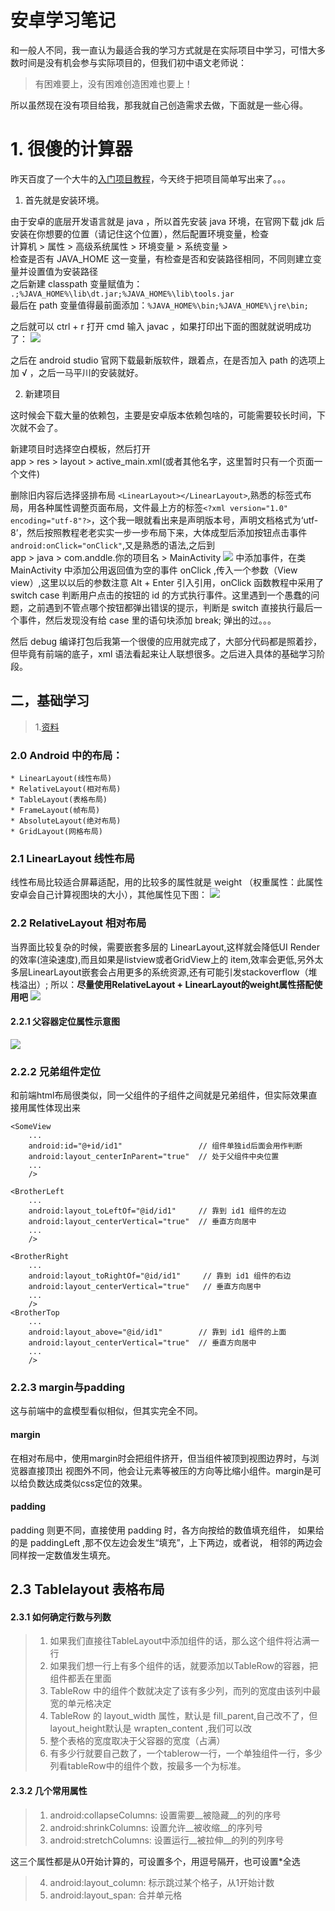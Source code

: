 # 安卓学习笔记

和一般人不同，我一直认为最适合我的学习方式就是在实际项目中学习，可惜大多数时间是没有机会参与实际项目的，但我们初中语文老师说：

> 有困难要上，没有困难创造困难也要上！

所以虽然现在没有项目给我，那我就自己创造需求去做，下面就是一些心得。

# 1. 很傻的计算器

昨天百度了一个大牛的[入门项目教程](http://blog.csdn.net/anddlecn/article/details/51461965?locationNum=9&fps=1)，今天终于把项目简单写出来了。。。

1. 首先就是安装环境。

由于安卓的底层开发语言就是 java ，所以首先安装 java 环境，在官网下载 jdk 后安装在你想要的位置（请记住这个位置），然后配置环境变量，检查  
计算机 > 属性 > 高级系统属性 > 环境变量 > 系统变量 >  
检查是否有 JAVA_HOME 这一变量，有检查是否和安装路径相同，不同则建立变量并设置值为安装路径  
之后新建 classpath 变量赋值为： `.;%JAVA_HOME%\lib\dt.jar;%JAVA_HOME%\lib\tools.jar`  
最后在 path 变量值得最前面添加：`%JAVA_HOME%\bin;%JAVA_HOME%\jre\bin;`

之后就可以 ctrl + r 打开 cmd 输入 javac ，如果打印出下面的图就就说明成功了：
![](./cmd.png)

之后在 android studio 官网下载最新版软件，跟着点，在是否加入 path 的选项上加 √ ，之后一马平川的安装就好。

2. 新建项目

这时候会下载大量的依赖包，主要是安卓版本依赖包啥的，可能需要较长时间，下次就不会了。

新建项目时选择空白模板，然后打开  
app > res > layout > active_main.xml(或者其他名字，这里暂时只有一个页面一个文件)

删除旧内容后选择竖排布局 `<LinearLayout></LinearLayout>`,熟悉的标签式布局，用各种属性调整页面布局，文件最上方的标签`<?xml version="1.0" encoding="utf-8"?>`，这个我一眼就看出来是声明版本号，声明文档格式为‘utf-8’，然后按照教程老老实实一步一步布局下来，大体成型后添加按钮点击事件`android:onClick="onClick"`,又是熟悉的语法,之后到  
app > java > com.anddle.你的项目名 > MainActivity
![](./onclick.png)
中添加事件，在类 MainActivity 中添加公用返回值为空的事件 onClick ,传入一个参数（View view）,这里以以后的参数注意 Alt + Enter 引入引用，onClick 函数教程中采用了 switch case 判断用户点击的按钮的 id 的方式执行事件。这里遇到一个愚蠢的问题，之前遇到不管点哪个按钮都弹出错误的提示，判断是 switch 直接执行最后一个事件，然后发现没有给 case 里的语句块添加 break; 弹出的过。。。

然后 debug 编译打包后我第一个很傻的应用就完成了，大部分代码都是照着抄，但毕竟有前端的底子，xml 语法看起来让人联想很多。之后进入具体的基础学习阶段。

## 二，基础学习

> 1.[资料](http://www.runoob.com/w3cnote/android-tutorial-relativelayout.html)

### 2.0 Android 中的布局：
    * LinearLayout(线性布局)
    * RelativeLayout(相对布局)
    * TableLayout(表格布局)
    * FrameLayout(帧布局)
    * AbsoluteLayout(绝对布局)
    * GridLayout(网格布局)

### 2.1 LinearLayout 线性布局

线性布局比较适合屏幕适配，用的比较多的属性就是 weight （权重属性：此属性安卓会自己计算视图块的大小），其他属性见下图：
![](./LinearLayout.jpg)

### 2.2 RelativeLayout 相对布局

当界面比较复杂的时候，需要嵌套多层的 LinearLayout,这样就会降低UI Render的效率(渲染速度),而且如果是listview或者GridView上的 item,效率会更低,另外太多层LinearLayout嵌套会占用更多的系统资源,还有可能引发stackoverflow（堆栈溢出）;
所以：**尽量使用RelativeLayout + LinearLayout的weight属性搭配使用吧**
![](./RelativeLayout.png)

#### 2.2.1 父容器定位属性示意图
![](./RLParentBox.jpg)

### 2.2.2 兄弟组件定位

和前端html布局很类似，同一父组件的子组件之间就是兄弟组件，但实际效果直接用属性体现出来
```
<SomeView
    ...
    android:id="@+id/id1"                 // 组件单独id后面会用作判断
    android:layout_centerInParent="true"  // 处于父组件中央位置
    ...
    />

<BrotherLeft
    ...
    android:layout_toLeftOf="@id/id1"     // 靠到 id1 组件的左边
    android:layout_centerVertical="true"  // 垂直方向居中
    ...
    />

<BrotherRight
    ...
    android:layout_toRightOf="@id/id1"     // 靠到 id1 组件的右边
    android:layout_centerVertical="true"   // 垂直方向居中
    ...
    />
<BrotherTop
    ...
    android:layout_above="@id/id1"        // 靠到 id1 组件的上面
    android:layout_centerVertical="true"  // 垂直方向居中
    ...
    />
```

### 2.2.3 margin与padding

这与前端中的盒模型看似相似，但其实完全不同。

#### margin 

在相对布局中，使用margin时会把组件挤开，但当组件被顶到视图边界时，与浏览器直接顶出
视图外不同，他会让元素等被压的方向等比缩小组件。margin是可以给负数达成类似css定位的效果。

#### padding 

padding 则更不同，直接使用 padding 时，各方向按给的数值填充组件，
如果给的是 paddingLeft ,那不仅左边会发生“填充”，上下两边，或者说，
相邻的两边会同样按一定数值发生填充。

## 2.3 Tablelayout 表格布局

#### 2.3.1 如何确定行数与列数

> 1. 如果我们直接往TableLayout中添加组件的话，那么这个组件将沾满一行
> 2. 如果我们想一行上有多个组件的话，就要添加以TableRow的容器，把组件都丢在里面
> 3. TableRow 中的组件个数就决定了该有多少列，而列的宽度由该列中最宽的单元格决定
> 4. TableRow 的 layout\_width 属性，默认是 fill\_parent,自己改不了，但layout\_height默认是
    wrapten\_content ,我们可以改
> 5. 整个表格的宽度取决于父容器的宽度（占满）
> 6. 有多少行就要自己数了，一个tablerow一行，一个单独组件一行，多少列看tableRow中的组件个数，按最多一个为标准。 

#### 2.3.2 几个常用属性

> 1. android:collapseColumns: 设置需要__被隐藏__的列的序号
> 2. android:shrinkColumns: 设置允许__被收缩__的序列号
> 3. android:stretchColumns: 设置运行__被拉伸__的列的列序号

这三个属性都是从0开始计算的，可设置多个，用逗号隔开，也可设置*全选

> 4. android:layout_column: 标示跳过某个格子，从1开始计数
> 5. android:layout_span: 合并单元格
